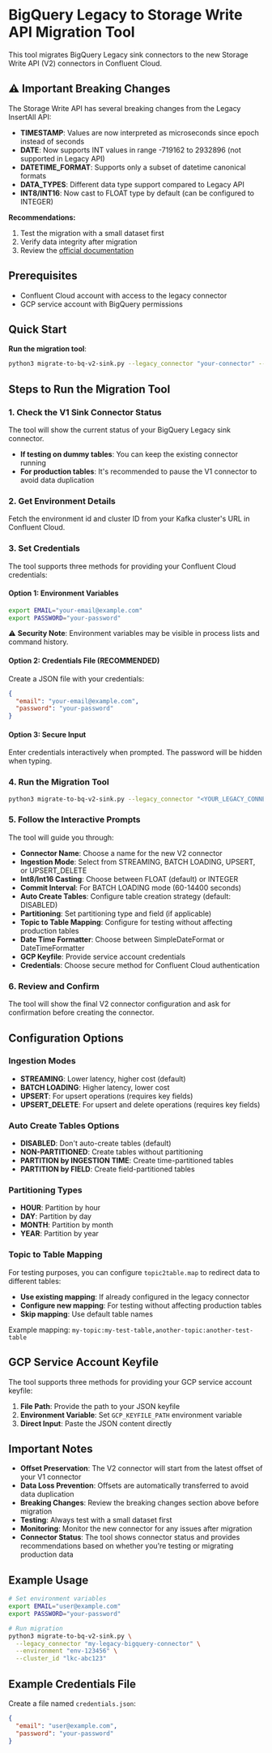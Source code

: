 # BigQuery Legacy to Storage Write API Migration Tool

This tool migrates BigQuery Legacy sink connectors to the new Storage Write API (V2) connectors in Confluent Cloud.

## ⚠️ Important Breaking Changes

The Storage Write API has several breaking changes from the Legacy InsertAll API:

- **TIMESTAMP**: Values are now interpreted as microseconds since epoch instead of seconds
- **DATE**: Now supports INT values in range -719162 to 2932896 (not supported in Legacy API)
- **DATETIME_FORMAT**: Supports only a subset of datetime canonical formats
- **DATA_TYPES**: Different data type support compared to Legacy API
- **INT8/INT16**: Now cast to FLOAT type by default (can be configured to INTEGER)

**Recommendations:**
1. Test the migration with a small dataset first
2. Verify data integrity after migration
3. Review the [official documentation](https://docs.confluent.io/cloud/current/connectors/cc-gcp-bigquery-storage-sink.html#legacy-to-v2-connector-migration)

## Prerequisites

- Confluent Cloud account with access to the legacy connector
- GCP service account with BigQuery permissions

## Quick Start

**Run the migration tool**:
```bash
python3 migrate-to-bq-v2-sink.py --legacy_connector "your-connector" --environment "env-123" --cluster_id "lkc-abc"
```

## Steps to Run the Migration Tool

### 1. Check the V1 Sink Connector Status
The tool will show the current status of your BigQuery Legacy sink connector.
- **If testing on dummy tables**: You can keep the existing connector running
- **For production tables**: It's recommended to pause the V1 connector to avoid data duplication

### 2. Get Environment Details
Fetch the environment id and cluster ID from your Kafka cluster's URL in Confluent Cloud.

### 3. Set Credentials
The tool supports three methods for providing your Confluent Cloud credentials:

#### Option 1: Environment Variables
```bash
export EMAIL="your-email@example.com"
export PASSWORD="your-password"
```
⚠️ **Security Note**: Environment variables may be visible in process lists and command history.

#### Option 2: Credentials File (RECOMMENDED)
Create a JSON file with your credentials:
```json
{
  "email": "your-email@example.com",
  "password": "your-password"
}
```

#### Option 3: Secure Input
Enter credentials interactively when prompted. The password will be hidden when typing.

### 4. Run the Migration Tool
```bash
python3 migrate-to-bq-v2-sink.py --legacy_connector "<YOUR_LEGACY_CONNECTOR_NAME>" --environment "<YOUR_ENVIRONMENT_ID>" --cluster_id "<YOUR_KAFKA_CLUSTER_ID>"
```

### 5. Follow the Interactive Prompts
The tool will guide you through:
- **Connector Name**: Choose a name for the new V2 connector
- **Ingestion Mode**: Select from STREAMING, BATCH LOADING, UPSERT, or UPSERT_DELETE
- **Int8/Int16 Casting**: Choose between FLOAT (default) or INTEGER
- **Commit Interval**: For BATCH LOADING mode (60-14400 seconds)
- **Auto Create Tables**: Configure table creation strategy (default: DISABLED)
- **Partitioning**: Set partitioning type and field (if applicable)
- **Topic to Table Mapping**: Configure for testing without affecting production tables
- **Date Time Formatter**: Choose between SimpleDateFormat or DateTimeFormatter
- **GCP Keyfile**: Provide service account credentials
- **Credentials**: Choose secure method for Confluent Cloud authentication

### 6. Review and Confirm
The tool will show the final V2 connector configuration and ask for confirmation before creating the connector.

## Configuration Options

### Ingestion Modes
- **STREAMING**: Lower latency, higher cost (default)
- **BATCH LOADING**: Higher latency, lower cost
- **UPSERT**: For upsert operations (requires key fields)
- **UPSERT_DELETE**: For upsert and delete operations (requires key fields)

### Auto Create Tables Options
- **DISABLED**: Don't auto-create tables (default)
- **NON-PARTITIONED**: Create tables without partitioning
- **PARTITION by INGESTION TIME**: Create time-partitioned tables
- **PARTITION by FIELD**: Create field-partitioned tables

### Partitioning Types
- **HOUR**: Partition by hour
- **DAY**: Partition by day
- **MONTH**: Partition by month
- **YEAR**: Partition by year

### Topic to Table Mapping
For testing purposes, you can configure `topic2table.map` to redirect data to different tables:
- **Use existing mapping**: If already configured in the legacy connector
- **Configure new mapping**: For testing without affecting production tables
- **Skip mapping**: Use default table names

Example mapping: `my-topic:my-test-table,another-topic:another-test-table`

## GCP Service Account Keyfile

The tool supports three methods for providing your GCP service account keyfile:

1. **File Path**: Provide the path to your JSON keyfile
2. **Environment Variable**: Set `GCP_KEYFILE_PATH` environment variable
3. **Direct Input**: Paste the JSON content directly

## Important Notes

- **Offset Preservation**: The V2 connector will start from the latest offset of your V1 connector
- **Data Loss Prevention**: Offsets are automatically transferred to avoid data duplication
- **Breaking Changes**: Review the breaking changes section above before migration
- **Testing**: Always test with a small dataset first
- **Monitoring**: Monitor the new connector for any issues after migration
- **Connector Status**: The tool shows connector status and provides recommendations based on whether you're testing or migrating production data

## Example Usage

```bash
# Set environment variables
export EMAIL="user@example.com"
export PASSWORD="your-password"

# Run migration
python3 migrate-to-bq-v2-sink.py \
  --legacy_connector "my-legacy-bigquery-connector" \
  --environment "env-123456" \
  --cluster_id "lkc-abc123"
```

## Example Credentials File

Create a file named `credentials.json`:
```json
{
  "email": "user@example.com",
  "password": "your-password"
}
```